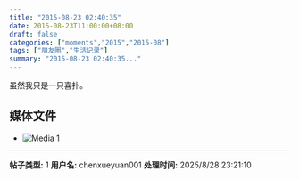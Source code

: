 ```yaml
---
title: "2015-08-23 02:40:35"
date: 2015-08-23T11:00:00+08:00
draft: false
categories: ["moments","2015","2015-08"]
tags: ["朋友圈","生活记录"]
summary: "2015-08-23 02:40:35..."
---
```


虽然我只是一只喜扑。

## 媒体文件

- ![Media 1](/Moments/photos/2015-08-23/201508230240350.jpg)

---

**帖子类型:** 1
**用户名:** chenxueyuan001
**处理时间:** 2025/8/28 23:21:10